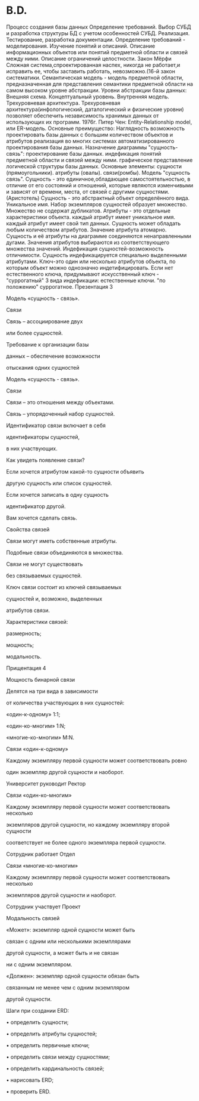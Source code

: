 # B.D.
Процесс создания базы данных
Определение требований.
Выбор СУБД и разработка структуры БД с учетом особенностей СУБД. 
Реализация. 
Тестирование, разработка документации. 
Определение требований - моделирования.
Изучение понятий и описаний. 
Описание информационных объектов или понятий предметной области и связей между ними. 
Описание ограничений целостности. 
Закон Мёрфи 
Сложная система,спроектированная наспех, никогда не работает,и исправить ее, чтобы заставить работать, невозможно.(16-й закон систематики. 
Семантическая модель - модель предметной области, предназначенная для представления семантики предметной области на самом высоком уровне абстракции. 
Уровни абстракции базы данных:
Внешняя схема. 
Концептуальный уровень. 
Внутренняя модель. 
Трехуровневая архитектура. 
Трехуровневая архитектура(инфологический, даталогический и физические уровни) 
позволяет обеспечить независимость хранимых данных от использующих их программ. 
1976г. Питер Чен: Entity-Relationship model, или ER-модель. 
Основные преимущество:
Наглядность
возможность проектировать базы данных с большим количеством объектов и атрибутов
реализация во многих системах автоматизированного проектирования базы данных. 
Назначение диаграммы "сущность-связь":
проектирование базы данных. 
индефикация понятий предметной области и связей между ними.
графическое представление логической структуры базы данных.
Основные элементы:
сущности (прямоугольники).
атрибуты (овалы). 
связи(ромбы).
Модель "сущность связь".
Сущность - это единичное,обладающее самостоятельностью, в отличие от его состояний и отношений, которые являются изменчивыми и зависят от времени, места, от связей с другими сущностями.(Аристотель) 
Сущность - это абстрактный объект определённого вида. 
Уникальное имя. 
Набор экземпляров сущностей образует множество. 
Множество не содержат дубликатов.
Атрибуты - это отдельные характеристики объекта. 
каждый атрибут имеет уникальное имя. 
каждый атрибут имеет свой тип данных. 
Сущность может обладать любым количеством атрибутов.
Значение атрибута атомарно.
Сущность и её атрибуты на диаграмме соединяются ненаправленными дугами. 
Значения атрибутов выбираются из соответствующего множества значений. 
Индефикация сущностей-возможность отличимости. 
Сущность индефикацируется специально выделенными атрибутами. 
Ключ-это один или несколько атрибутов объекта, по которым объект можно однозначно индетифицировать. 
Если нет естественного ключа, придумывают искусственный ключ - "суррогатный"
3 вида индефикации:
естественные ключи. 
"по положению"
суррогатное. 
Презентация 3

Модель «сущность - связь». 

Связи

 Связь – ассоциирование двух

или более сущностей.

 Требование к организации базы

данных – обеспечение возможности

отыскания одних сущностей

Модель «сущность - связь». 

Связи

  Связи – это отношения между объектами.

Связь – упорядоченный набор сущностей.

Идентификатор связи включает в себя

идентификаторы сущностей,

в них участвующих.

Как увидеть появление связи?

  Если хочется атрибутом какой-то сущности объявить

другую сущность или список сущностей.

  Если хочется записать в одну сущность

идентификатор другой.

Вам хочется сделать связь.

Свойства связей

 Связи могут иметь собственные атрибуты.

Подобные связи объединяются в множества.

Связи не могут существовать

без связываемых сущностей.

 Ключ связи состоит из ключей связываемых

сущностей и, возможно, выделенных

атрибутов связи.

Характеристики связей:

размерность;

 мощность;

модальность.

Прищентация 4

Мощность бинарной связи

Делятся на три вида в зависимости 

от количества участвующих в них сущностей:

«один-к-одному» 1:1;

 «один-ко-многим» 1:N;

 «многие-ко-многим» M:N.

Связи «один-к-одному»

Каждому экземпляру первой сущности может соответствовать ровно 

один экземпляр другой сущности и наоборот. 

Университет руководит Ректор

Связи «один-ко-многим»

Каждому экземпляру первой сущности может соответствовать несколько 

экземпляров другой сущности, но каждому экземпляру второй сущности 

соответствует не более одного экземпляра первой сущности. 

Сотрудник работает Отдел

Связи «многие-ко-многим»

Каждому экземпляру первой сущности может соответствовать несколько 

экземпляров другой сущности и наоборот. 

Сотрудник участвует Проект

Модальность связей

«Может»: экземпляр одной сущности может быть

связан с одним или несколькими экземплярами

другой сущности, а может быть и не связан

ни с одним экземпляром.

 «Должен»: экземпляр одной сущности обязан быть

связанным не менее чем с одним экземпляром

другой сущности.

Шаги при создании ERD:

• определить сущности;

• определить атрибуты сущностей;

• определить первичные ключи;

• определить связи между сущностями;

• определить кардинальность связей;

• нарисовать ERD;

• проверить ERD.



